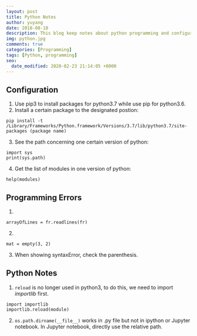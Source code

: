 ```yaml
---
layout: post
title: Python Notes
author: yuyang
date: 2018-08-10
description: This blog keep notes about python programming and configuration.
img: python.jpg
comments: true
categories: [Programming]
tags: [Python, programming]
seo:
  date_modified: 2020-02-23 21:14:05 +0000
---
```


## Configuration
1. Use pip3 to install packages for python3.7 while use pip for python3.6.
2. Install a certain package to the designated postion:
```
pip install -t /Library/Frameworks/Python.framework/Versions/3.7/lib/python3.7/site-packages (package name)
```
3. See the path concerning one certain version of python:
```{python}
import sys
print(sys.path)
```
4. Get the list of modules in one version of python:
```{python}
help(modules)
```

## Programming Errors
1. 
```{python}
arrayOfLines = fr.readlines(fr)
```
2. 
```{python}
mat = empty(3, 2)
```
3. When showing syntaxError, check the parenthesis.


## Python Notes
1. `reload` is no longer used in python3, to do this, we need to import *importlib* first.
```{python}
import importlib
importlib.reload(module)
```
2. `os.path.dirname(__file__)` works in .py file but not in ipython or Jupyter notebook. In Jupyter notebook, directly use the relative path.

